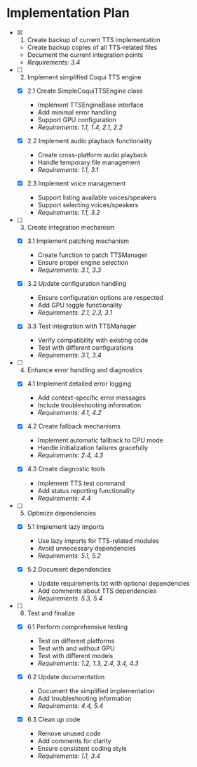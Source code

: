# Implementation Plan

- [x] 1. Create backup of current TTS implementation
  - Create backup copies of all TTS-related files
  - Document the current integration points
  - _Requirements: 3.4_

- [ ] 2. Implement simplified Coqui TTS engine
  - [x] 2.1 Create SimpleCoquiTTSEngine class
    - Implement TTSEngineBase interface
    - Add minimal error handling
    - Support GPU configuration
    - _Requirements: 1.1, 1.4, 2.1, 2.2_
  
  - [x] 2.2 Implement audio playback functionality
    - Create cross-platform audio playback
    - Handle temporary file management
    - _Requirements: 1.1, 3.1_
  
  - [x] 2.3 Implement voice management
    - Support listing available voices/speakers
    - Support selecting voices/speakers
    - _Requirements: 1.1, 3.2_

- [ ] 3. Create integration mechanism
  - [x] 3.1 Implement patching mechanism
    - Create function to patch TTSManager
    - Ensure proper engine selection
    - _Requirements: 3.1, 3.3_
  
  - [x] 3.2 Update configuration handling
    - Ensure configuration options are respected
    - Add GPU toggle functionality
    - _Requirements: 2.1, 2.3, 3.1_
  
  - [x] 3.3 Test integration with TTSManager
    - Verify compatibility with existing code
    - Test with different configurations
    - _Requirements: 3.1, 3.4_

- [ ] 4. Enhance error handling and diagnostics
  - [x] 4.1 Implement detailed error logging
    - Add context-specific error messages
    - Include troubleshooting information
    - _Requirements: 4.1, 4.2_
  
  - [x] 4.2 Create fallback mechanisms
    - Implement automatic fallback to CPU mode
    - Handle initialization failures gracefully
    - _Requirements: 2.4, 4.3_
  
  - [x] 4.3 Create diagnostic tools
    - Implement TTS test command
    - Add status reporting functionality
    - _Requirements: 4.4_

- [ ] 5. Optimize dependencies
  - [x] 5.1 Implement lazy imports
    - Use lazy imports for TTS-related modules
    - Avoid unnecessary dependencies
    - _Requirements: 5.1, 5.2_
  
  - [x] 5.2 Document dependencies
    - Update requirements.txt with optional dependencies
    - Add comments about TTS dependencies
    - _Requirements: 5.3, 5.4_

- [ ] 6. Test and finalize
  - [x] 6.1 Perform comprehensive testing
    - Test on different platforms
    - Test with and without GPU
    - Test with different models
    - _Requirements: 1.2, 1.3, 2.4, 3.4, 4.3_
  
  - [x] 6.2 Update documentation
    - Document the simplified implementation
    - Add troubleshooting information
    - _Requirements: 4.4, 5.4_
  
  - [x] 6.3 Clean up code
    - Remove unused code
    - Add comments for clarity
    - Ensure consistent coding style
    - _Requirements: 1.1, 3.4_